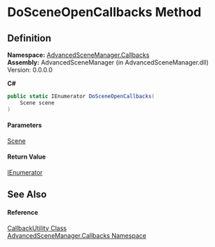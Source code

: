 # DoSceneOpenCallbacks Method

## Definition

**Namespace:** [AdvancedSceneManager.Callbacks](N_AdvancedSceneManager_Callbacks.md)\
**Assembly:** AdvancedSceneManager (in AdvancedSceneManager.dll) Version: 0.0.0.0

**C#**

```c#
public static IEnumerator DoSceneOpenCallbacks(
	Scene scene
)
```

#### Parameters

&#x20; [Scene](T_AdvancedSceneManager_Models_Scene.md)&#x20;

#### Return Value

[IEnumerator](https://learn.microsoft.com/dotnet/api/system.collections.ienumerator)

## See Also

#### Reference

[CallbackUtility Class](T_AdvancedSceneManager_Callbacks_CallbackUtility.md)\
[AdvancedSceneManager.Callbacks Namespace](N_AdvancedSceneManager_Callbacks.md)

